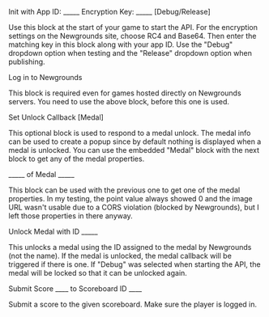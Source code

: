 Init with App ID: _____ Encryption Key: _____  [Debug/Release]

Use this block at the start of your game to start the API.  For the encryption settings on the Newgrounds site, choose RC4 and Base64.  Then enter the matching key in this block along with your app ID.  Use the "Debug" dropdown option when testing and the "Release" dropdown option when publishing.


Log in to Newgrounds

This block is required even for games hosted directly on Newgrounds servers. You need to use the above block, before this one is used.


Set Unlock Callback  [Medal]

This optional block is used to respond to a medal unlock.  The medal info can be used to create a popup since by default nothing is displayed when a medal is unlocked.  You can use the embedded "Medal" block with the next block to get any of the medal properties.


_____ of Medal _____

This block can be used with the previous one to get one of the medal properties.  In my testing, the point value always showed 0 and the image URL wasn't usable due to a CORS violation (blocked by Newgrounds), but I left those properties in there anyway.


Unlock Medal with ID _____

This unlocks a medal using the ID assigned to the medal by Newgrounds (not the name).  If the medal is unlocked, the medal callback will be triggered if there is one.  If "Debug" was selected when starting the API, the medal will be locked so that it can be unlocked again.


Submit Score ____ to Scoreboard ID ____

Submit a score to the given scoreboard. Make sure the player is logged in.
